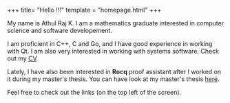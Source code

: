 +++
title= "Hello !!!"
template = "homepage.html"
+++


My name is Athul Raj K. I am a mathematics graduate interested in
computer science and software developement.

I am proficient in C++, C and Go, and I have good experience in working with Qt. I am also very interested in working with
systems software. Check out my [CV](fsdf).

Lately, I have also been interested in **Rocq** proof assistant after I
worked on it during my master's thesis. You can have look at my master's
thesis [here](sdfd).

Feel free to check out the links (on the top left of the screen).


